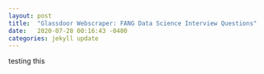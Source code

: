 ```yaml
---
layout: post
title:  "Glassdoor Webscraper: FANG Data Science Interview Questions"
date:   2020-07-28 00:16:43 -0400
categories: jekyll update
---
```


<style type="text/css" media="screen">
  .container {
    margin: 10px auto;
    max-width: 1400px;
  }
  h1 {
    margin: 30px 0;
    font-size: 4em;
    line-height: 1;
    letter-spacing: -1px;
  }
</style>

testing this
